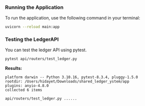 ### Running the Application

To run the application, use the following command in your terminal:

```bash
uvicorn --reload main:app
```

### Testing the LedgerAPI

You can test the ledger API using pytest.

```bash
pytest api/routers/test_ledger.py
```

**Results:**

```
platform darwin -- Python 3.10.16, pytest-8.3.4, pluggy-1.5.0
rootdir: /Users/hidayet/Downloads/shared_ledger_ystem/app
plugins: anyio-4.8.0
collected 6 items

api/routers/test_ledger.py ......
```
